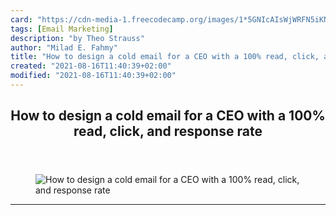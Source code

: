 ```yaml
---
card: "https://cdn-media-1.freecodecamp.org/images/1*5GNIcAIsWjWRFN5iKN4fHg.png"
tags: [Email Marketing]
description: "by Theo Strauss"
author: "Milad E. Fahmy"
title: "How to design a cold email for a CEO with a 100% read, click, and response rate"
created: "2021-08-16T11:40:39+02:00"
modified: "2021-08-16T11:40:39+02:00"
---
```

<div class="site-wrapper">
<main id="site-main" class="site-main outer">
<div class="inner">
<article class="post-full post tag-email-marketing tag-startup tag-business tag-productivity tag-technology ">
<header class="post-full-header">
<h1 class="post-full-title">How to design a cold email for a CEO with a 100% read, click, and response rate</h1>
</header>
<figure class="post-full-image">
<picture>
<source media="(max-width: 700px)" sizes="1px" srcset="data:image/gif;base64,R0lGODlhAQABAIAAAAAAAP///yH5BAEAAAAALAAAAAABAAEAAAIBRAA7 1w">
<source media="(min-width: 701px)" sizes="(max-width: 800px) 400px,
(max-width: 1170px) 700px,
1400px" srcset="https://cdn-media-1.freecodecamp.org/images/1*5GNIcAIsWjWRFN5iKN4fHg.png 300w,
https://cdn-media-1.freecodecamp.org/images/1*5GNIcAIsWjWRFN5iKN4fHg.png 600w,
https://cdn-media-1.freecodecamp.org/images/1*5GNIcAIsWjWRFN5iKN4fHg.png 1000w,
https://cdn-media-1.freecodecamp.org/images/1*5GNIcAIsWjWRFN5iKN4fHg.png 2000w">
<img onerror="this.style.display='none'" src="https://cdn-media-1.freecodecamp.org/images/1*5GNIcAIsWjWRFN5iKN4fHg.png" alt="How to design a cold email for a CEO with a 100% read, click, and response rate">
</picture>
</figure>
<section class="post-full-content">
<div class="post-content medium-migrated-article">
</div>
<hr>
</section>
</article>
</div>
</main>
</div>
<!-- Google Tag Manager (noscript) -->
<!-- End Google Tag Manager (noscript) -->
